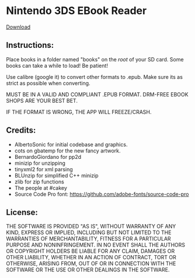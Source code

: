 # Nintendo 3DS EBook Reader
[Download](https://github.com/reworks/3DS_eBook_Reader/releases/latest "Download the latest release here.")

## Instructions:
Place books in a folder named "books" on the *root* of your SD card. Some books can take a while to load! Be patient!

Use calibre (google it) to convert other formats to .epub. Make sure its as strict as possible when converting.

MUST BE IN A VALID AND COMPLIANT .EPUB FORMAT. DRM-FREE EBOOK SHOPS ARE YOUR BEST BET.

IF THE FORMAT IS WRONG, THE APP WILL FREEZE/CRASH.

## Credits:
- AlbertoSonic for initial codebase and graphics.
- cots on gbatemp for the new fancy artwork.
- BernardoGiordano for pp2d
- minizip for unzipping
- tinyxml2 for xml parsing
- BLUnzip for simplified C++ minizip
- zlib for zip functions
- The people at #cakey
- Source Code Pro font: https://github.com/adobe-fonts/source-code-pro

## License:
THE SOFTWARE IS PROVIDED "AS IS", WITHOUT WARRANTY OF ANY KIND, EXPRESS OR IMPLIED, INCLUDING BUT NOT LIMITED TO THE WARRANTIES OF MERCHANTABILITY, FITNESS FOR A PARTICULAR PURPOSE AND NONINFRINGEMENT. IN NO EVENT SHALL THE AUTHORS OR COPYRIGHT HOLDERS BE LIABLE FOR ANY CLAIM, DAMAGES OR OTHER LIABILITY, WHETHER IN AN ACTION OF CONTRACT, TORT OR OTHERWISE, ARISING FROM, OUT OF OR IN CONNECTION WITH THE SOFTWARE OR THE USE OR OTHER DEALINGS IN THE SOFTWARE.